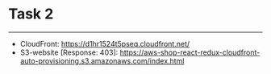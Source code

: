 # Task 2

---

- CloudFront: https://d1hr1524t5pseq.cloudfront.net/
- S3-website [Response: 403]: https://aws-shop-react-redux-cloudfront-auto-provisioning.s3.amazonaws.com/index.html